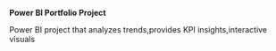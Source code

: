 **Power BI Portfolio Project**

Power BI project that analyzes trends,provides KPI insights,interactive visuals
